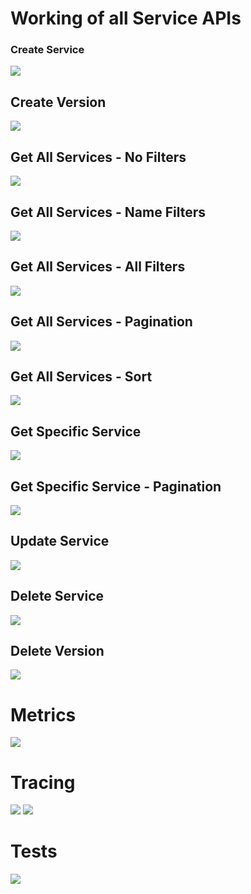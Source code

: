 # Working of all Service APIs

### Create Service
![](./images/POST%20createService.png)

## Create Version
![](./images/POST%20createVersion.png)

## Get All Services - No Filters
![](./images/GET%20allServices.png)

## Get All Services - Name Filters
![](./images/GET%20allServices%20nameFilter.png)

## Get All Services - All Filters
![](./images/GET%20allServices%20allFilters.png)

## Get All Services - Pagination
![](./images/GET%20allServicesPagination.png)

## Get All Services - Sort
![](./images/GET%20allServicesSort.png)

## Get Specific Service 
![](./images/GET%20serviceByName.png)

## Get Specific Service - Pagination
![](./images/GET%20serviceByName%20pagination.png)

## Update Service
![](./images/PATCH%20service.png)

## Delete Service
![](./images/DELETE%20service.png)

## Delete Version
![](./images/DELETE%20version.png)

# Metrics
![](./images/GET%20metrics.png)

# Tracing
![](./images/Traces.png)
![](./images/Spans.png)

# Tests
![](./images/Unit%20tests.png)
